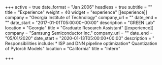 +++
active = true
date_format = "Jan 2006"
headless = true
subtitle = ""
title = "Experience"
weight = 40
widget = "experience"
[[experience]]
company = "Georgia Institute of Technology"
company_url = ""
date_end = ""
date_start = "2017-01-01T05:00:00+00:00"
description = "GREEN Lab"
location = "Georgia"
title = "Graduate Research Assistant"
[[experience]]
company = "Samsung Semiconductor Inc."
company_url = ""
date_end = "05/01/2020"
date_start = "2020-01-13T05:00:00+00:00"
description = "  Responsibilities include:    * ISP and DNN pipeline optimization* Quantization of Pytorch Models"
location = "California"
title = "Intern"

+++
